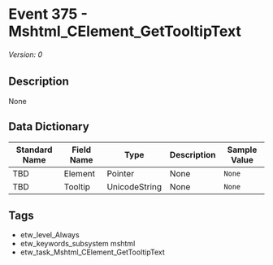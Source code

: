 # Event 375 - Mshtml_CElement_GetTooltipText
###### Version: 0

## Description
None

## Data Dictionary
|Standard Name|Field Name|Type|Description|Sample Value|
|---|---|---|---|---|
|TBD|Element|Pointer|None|`None`|
|TBD|Tooltip|UnicodeString|None|`None`|

## Tags
* etw_level_Always
* etw_keywords_subsystem mshtml
* etw_task_Mshtml_CElement_GetTooltipText